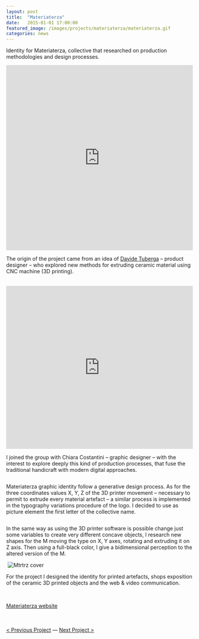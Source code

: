 ```yaml
---
layout: post
title:  "Materiaterza"
date:   2015-01-01 17:00:00
featured_image: /images/projects/materiaterza/materiaterza.gif
categories: news
---
```


Identity for Materiaterza, collective that researched on production methodologies and design processes.

<iframe src="http://materiaterza.com/" width="100%" height="500px" frameborder="0"></iframe>

The origin of the project came from an idea of <a href="http://davidetuberga.it/works">Davide Tuberga</a> – product designer – who explored new methods for extruding ceramic material using CNC machine (3D printing).

<img src="http://payload399.cargocollective.com/1/10/325579/10282961/IMGP0924.JPG" alt="">

<img src="http://payload399.cargocollective.com/1/10/325579/10282961/IMGP0929.JPG" alt="">

<iframe src="https://player.vimeo.com/video/140449058?color=e74c3c&title=0&byline=0&portrait=0" width="100%" height="440" frameborder="0" webkitallowfullscreen mozallowfullscreen allowfullscreen></iframe>

<br>

I joined the group with Chiara Costantini – graphic designer – with the interest to explore deeply this kind of production processes, that fuse the traditional handicraft with modern digital approaches.

<img src="http://payload399.cargocollective.com/1/10/325579/10282961/IMG_1279_o.JPG" alt="">

Materiaterza graphic identity follow a generative design process. As for the three coordinates values X, Y, Z of the 3D printer movement – necessary to permit to extrude every material artefact – a similar process is implemented in the typography variations procedure of the logo. I decided to use as picture element the first letter of the collective name.

<img src="http://41.media.tumblr.com/334d3497d9d96208f5f670da517eddec/tumblr_ndskl6YGjI1thir10o1_1280.jpg" alt="">

In the same way as using the 3D printer software is possible change just some variables to create very different concave objects, I research new shapes for the M moving the type on X, Y axes, rotating and extruding it on Z axis. Then using a full-black color, I give a bidimensional perception to the altered version of the M.

<img src="http://payload399.cargocollective.com/1/10/325579/10282961/2.png" alt="">

<img src="http://payload399.cargocollective.com/1/10/325579/10282961/7.png" alt="Mtrtrz cover">

<img src="http://payload399.cargocollective.com/1/10/325579/10282961/2.10.gif" alt="">

<!--
In the end I create a pattern that imitates the ceramic extruded form, and I used it in different context (printed communication artifacts, graphic on the web).

<img src="http://payload399.cargocollective.com/1/10/325579/10282961/3.1.jpg" alt="">
<br> -->
For the project I designed the identity for printed artefacts, shops exposition of the ceramic 3D printed objects and the web & video communication.

<br>

<a href="http://materiaterza.com/" target="_blank" class="button">Materiaterza website</a>

<br>
<br>
<a href="http://fabriziogoglia.com//news/2015/06/01/Venice%20Forward%20Future.html">< Previous Project</a> — <a href="http://fabriziogoglia.com//news/2014/11/01/Ships%20Aquarium.html">Next Project ></a>
